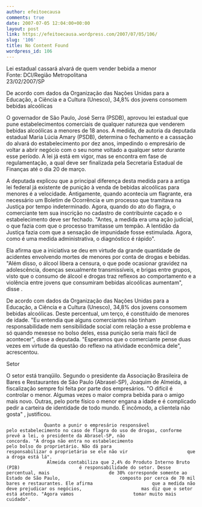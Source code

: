 ```yaml
---
author: efeitoecausa
comments: true
date: 2007-07-05 12:04:00+00:00
layout: post
link: https://efeitoecausa.wordpress.com/2007/07/05/106/
slug: '106'
title: No Content Found
wordpress_id: 106
---
```


>

Lei estadual                    cassará alvará de quem vender bebida a menor  
                  Fonte: DCI/Região Metropolitana  
                  23/02/2007/SP                     

De acordo com dados da Organização                      das Nações Unidas para a Educação,                      a Ciência e a Cultura (Unesco), 34,8% dos jovens consomem                      bebidas alcoólicas

                  

O governador de São Paulo, José                      Serra (PSDB), aprovou lei estadual que pune estabelecimentos                      comerciais de qualquer natureza que venderem bebidas alcoólicas                      a menores de 18 anos. A medida, de autoria da deputada estadual                      Maria Lúcia Amary (PSDB), determina o fechamento e                      a cassação do alvará do estabelecimento                      por dez anos, impedindo o empresário de voltar a abrir                      negócio com o seu nome voltado a qualquer setor durante                      esse período. A lei já está em vigor,                      mas se encontra em fase de regulamentação, a                      qual deve ser finalizada pela Secretaria Estadual de Finanças                      até o dia 20 de março.

                  

A deputada explicou que a principal diferença                      desta medida para a antiga lei federal já existente                      de punição à venda de bebidas alcoólicas                      para menores é a velocidade. Antigamente, quando acontecia                      um flagrante, era necessário um Boletim de Ocorrência                      e um processo que tramitava na Justiça por tempo indeterminado.                      Agora, quando do ato do flagra, o comerciante tem sua inscrição                      no cadastro de contribuinte caçado e o estabelecimento                      deve ser fechado. "Antes, a medida era uma ação                      judicial, o que fazia com que o processo tramitasse um tempão.                      A lentidão da Justiça fazia com que a sensação                      de impunidade fosse estimulada. Agora, como é uma medida                      administrativa, o diagnóstico é rápido".

                  

Ela afirma que a iniciativa se deu em                      virtude da grande quantidade de acidentes envolvendo mortes                      de menores por conta de drogas e bebidas. "Além                      disso, o álcool libera a censura, o que pode ocasionar                      gravidez na adolescência, doenças sexualmente                      transmissíveis, e brigas entre grupos, visto que o                      consumo de álcool e drogas traz reflexos ao comportamento                      e a violência entre jovens que consumiram bebidas alcoólicas                      aumentam", disse .

                  

De acordo com dados da Organização                      das Nações Unidas para a Educação,                      a Ciência e a Cultura (Unesco), 34,8% dos jovens consomem                      bebidas alcoólicas. Deste percentual, um terço,                      é constituído de menores de idade. "Eu                      entendia que alguns comerciantes não tinham responsabilidade                      nem sensibilidade social com relação a esse                      problema e só quando mexesse no bolso deles, essa punição                      seria mais fácil de acontecer", disse a deputada.                      "Esperamos que o comerciante pense duas vezes em virtude                      da questão do reflexo na atividade econômica                      dele", acrescentou.

                  

Setor

                  

O setor está tranqüilo. Segundo                      o presidente da Associação Brasileira de Bares                      e Restaurantes de São Paulo (Abrasel-SP), Joaquim de                      Almeida, a fiscalização sempre foi feita por                      parte dos empresários. "O difícil é                      controlar o menor. Algumas vezes o maior compra bebida para                      o amigo mais novo. Outras, pelo porte físico o menor                      engana a idade e é complicado pedir a carteira de identidade                      de todo mundo. É incômodo, a clientela não                      gosta" , justificou.

                  Quanto a punir o empresário responsável                      pelo estabelecimento no caso de flagra do uso de drogas, conforme                      prevê a lei, o presidente da Abrasel-SP, não                      concorda. "A droga não entra no estabelecimento                      pelo bolso do proprietário. Não dá para                      responsabilizar o proprietário se ele não vir                      que a droga está lá".  
                   Almeida contabiliza que 2,4% do Produto Interno Bruto (PIB)                      é responsabilidade do setor. Desse percentual, mais                      de 30% corresponde somente ao Estado de São Paulo,                      composto por cerca de 70 mil bares e restaurantes. Ele afirma                      que a medida não deve prejudicar os negócios,                      mas diz que o setor está atento. "Agora vamos                      tomar muito mais cuidado".  
                   
